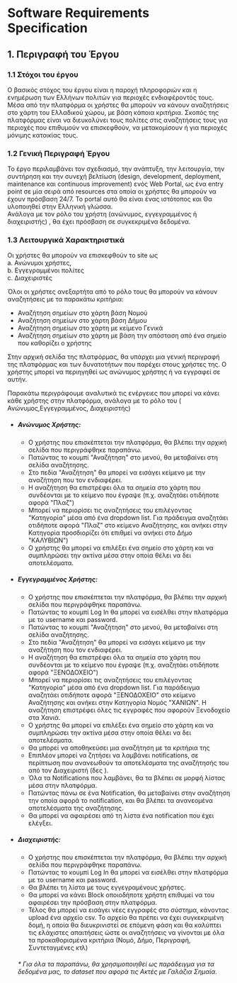 # Software Requirements Specification 

## 1. Περιγραφή του Έργου 
### 1.1  Στόχοι του έργου
Ο βασικός στόχος του έργου είναι η παροχή πληροφοριών και η ενημέρωση των Ελλήνων πολιτών για περιοχές ενδιαφέροντός τους. Μέσα από την πλατφόρμα οι χρήστες θα μπορούν να κάνουν αναζητήσεις στο χάρτη του Ελλαδικού χώρου, με βάση κάποια κριτήρια. Σκοπός της πλατφόρμας είναι να διευκολύνει τους πολίτες στις αναζητήσεις τους για περιοχές που επιθυμούν να επισκεφθούν, να μετακομίσουν ή για περιοχές μόνιμης κατοικίας τους. 

### 1.2 Γενική Περιγραφή Έργου
Το έργο περιλαμβάνει τον σχεδιασμό, την ανάπτυξη, την λειτουργία, την συντήρηση και την συνεχή βελτίωση (design, development, deployment, maintenance και continuous improvement) ενός  Web Portal, ως ένα entry point σε μία σειρά από resources στα οποία οι χρήστες θα μπορούν να έχουν πρόσβαση 24/7. Το portal αυτό θα είναι ένας ιστότοπος και Θα υλοποιηθεί στην Ελληνική γλώσσα.  
Ανάλογα με τον ρόλο του χρήστη (ανώνυμος, εγγεγραμμένος ή διαχειριστής) , θα έχει πρόσβαση σε συγκεκριμένα δεδομένα.

### 1.3 Λειτουργικά Χαρακτηριστικά

Οι χρήστες θα μπορούν να επισκεφθούν τo site ως  \
a. Ανώνυμοι χρήστες, \
b. Εγγεγραμμένοι πολίτες \
c. Διαχειριστές


Όλοι οι χρήστες ανεξαρτήτα από το ρόλο τους θα μπορούν να κάνουν αναζητήσεις 
με τα παρακάτω κριτήρια:

- Αναζήτηση σημείων στο χάρτη βάση Νομού 
- Αναζήτηση σημείων στο χάρτη βάση Δήμου
- Αναζήτηση σημείων στο χάρτη με κείμενο Γενικά
- Αναζήτηση σημείων στο χάρτη με βάση την απόσταση από ένα σημείο που καθορίζει ο χρήστης 
  
<!-- Όλοι οι χρήστες ανεξαρτήτα από το ρόλο τους θα μπορούν να κάνουν αναζητήσεις για τις παρακάτω Κατηγορίες
- Αεροδρόμια Ελλάδας
- Ακτές με Γαλάζια Σημαία
- Ποιότητα υδάτων ακτών κολύμβησης
- Δημόσια Σημεία Πρόσβασης WiFi
- Δημόσια Κτήρια
- Υπηρεσίες Δήμου Αθηναίων
- Ενορίες του Δήμου Αθηναίων
- Σημεία ενδιαφεροντος Δήμου Θεσσαλονίκης
- Σημεία Ενδιαφέροντος Χανίων -->


Στην αρχική σελίδα της πλατφόρμας, θα υπάρχει μια γενική περιγραφή της πλατφόρμας και των δυνατοτήτων που παρέχει στους χρήστες της.
Ο χρήστης μπορεί να περιηγηθεί ως ανώνυμος χρήστης ή να εγγραφεί σε αυτήν. 

Παρακάτω περιγράφουμε αναλυτικά τις ενέργειες που μπορεί να κάνει κάθε χρήστης στην πλατφόρμα, ανάλογα με το ρόλο του ( Ανώνυμος,Εγγεγραμμένος, Διαχειριστής)

- ##### Ανώνυμος Χρήστης:
    - Ο χρήστης που επισκέπτεται την πλατφόρμα, θα βλέπει την αρχική σελίδα που περιγράφθηκε παραπάνω. 
    - Πατώντας το κουμπί "Αναζήτηση" στο μενού, θα μεταβαίνει στη σελίδα αναζήτησης. 
    - Στο πεδία "Αναζήτηση" θα μπορεί να εισάγει κείμενο με την αναζήτηση που τον ενδιαφέρει.
    - Η αναζήτηση θα επιστρέφει όλα τα σημεία στο χάρτη που  συνδέονται με το κείμενο που έγραψε (π.χ. αναζητάει οτιδήποτε αφορά "Πλαζ")
    - Μπορεί να περιορίσει τις αναζητήσεις του επιλέγοντας "Κατηγορία" μέσα από ένα dropdown list. Για πράδειγμα αναζητάει οτιδήποτε αφορά "Πλαζ" στο κείμενο Αναζήτησης, και ανήκει στην Κατηγορία προσδιορίζει ότι επιθμεί να ανήκει στο Δήμο "ΚΑΛΥΒΙΩΝ")
    - Ο χρήστης θα μπορεί να επιλέξει ένα σημείο στο χάρτη και να συμπληρώσει την ακτίνα μέσα στην οποία θέλει να δει αποτελέσματα.
    
- ##### Εγγεγραμμένος Χρήστης:
    - Ο χρήστης που επισκέπτεται την πλατφόρμα, θα βλέπει την αρχική σελίδα που περιγράφθηκε παραπάνω. 
    - Πατώντας το κουμπί Log In θα μπορεί να εισέλθει στην πλατφόρμα με το username και password.
    - Πατώντας το κουμπί "Αναζήτηση" στο μενού, θα μεταβαίνει στη σελίδα αναζήτησης. 
    - Στο πεδία "Αναζήτηση" θα μπορεί να εισάγει κείμενο με την αναζήτηση που τον ενδιαφέρει.
    - Η αναζήτηση θα επιστρέφει όλα τα σημεία στο χάρτη που  συνδέονται με το κείμενο που έγραψε (π.χ. αναζητάει οτιδήποτε αφορά "ΞΕΝΟΔΟΧΕΙΟ")
    - Μπορεί να περιορίσει τις αναζητήσεις του επιλέγοντας "Κατηγορία" μέσα από ένα dropdown list. Για παράδειγμα αναζητάει οτιδήποτε αφορά "ΞΕΝΟΔΟΧΕΙΟ" στο κείμενο Αναζήτησης και ανήκει στην Κατηγορία Νομός "ΧΑΝΙΩΝ". Η αναζήτηση επιστρέφει όλες τις εγγραφές που αφορούν Ξενοδοχείο στα Χανιά.
    -  Ο χρήστης θα μπορεί να επιλέξει ένα σημείο στο χάρτη και να συμπληρώσει την ακτίνα μέσα στην οποία θέλει να δει αποτελέσματα. 
    - Θα μπορεί να αποθηκεύσει μια αναζήτηση με τα κριτήρια της
    - Επιπλέον μπορεί να ζητήσει να λαμβάνει notifications, σε περίπτωση που ανανεωθούν τα αποτελέσματα της αναζήτησής του από τον Διαχειριστή (δες ). 
    - Όλα τα Notifications που λαμβάνει, θα τα βλέπει σε μορφή λίστας μέσα στην πλατφόρμα. 
    - Πατώντας πάνω σε ένα Notification, θα μεταβαίνει στην αναζήτηση την οποία αφορά το notification, και θα βλέπει τα ανανεομένα αποτελέσματα της αναζήτησης.
    - Θα μπορεί να αφαιρέσει από τη λίστα ένα notification που έχει ελέγξει.

- ##### Διαχειριστής:
    - Ο χρήστης που επισκέπτεται την πλατφόρμα, θα βλέπει την αρχική σελίδα που περιγράφθηκε παραπάνω. 
    - Πατώντας το κουμπί Log In θα μπορεί να εισέλθει στην πλατφόρμα με το username και password.
    - Θα βλέπει τη λίστα με τους εγγεγραμένους χρήστες.
    - Θα μπορεί να κάνει Block οποιοδήποτε χρήστη επιθυμεί να του αφαιρέσει την πρόσβαση στην πλατφόρμα.
    - Τέλος θα μπορεί να εισάγει νέες εγγραφές στο σύστημα, κάνοντας upload ένα αρχείο csv. Το αρχείο θα πρέπει να έχει συγκεκριμένη δομή, η οποία θα διευκρινιστεί σε επόμενη φάση και θα καλύπτει τις ελάχιστες απαιτήσεις ώστε οι αναζητήσεις να γίνονται με όλα τα προκαθορισμένα κριτήρια (Νομό, Δήμο, Περιγραφή, Συντεταγμένες κτλ)

  
  
  ###### * Για όλα τα παραπάνω, θα χρησιμοποιηθεί ως παράδειγμα για τα δεδομένα μας, το dataset που αφορά τις Ακτές με Γαλάζια Σημαία.




<!-- 
### 1.4 Τεχνικά Χαρακτηριστικά
Το Web Portal, η βάση δεδομένων και όλα τα services θα φιλοξενούνται στο ....
<!-- ## 2. Πως – Εργαλεία και Μεθοδολογία
### 2.1 Εργαλεία Υλοποίησης -->
<!-- Για τα BackEnd API’s θα χρησιμοποιηθεί.... 
Θα χρησιμοποιηθούν patterns Dependency injection, domain driven design και strong coding conventions και standards.
Το Client Facing κομμάτι θα υλοποιηθεί με ...
Παρακάτω είναι ο κατάλογος προτεινόμενων υπηρεσιών: 
- Azure Linux Docker 
- App Service plan 
- SQL Azure
- Mongo DB



<!-- ### 2.2 Μεθοδολογία Υλοποίησης
Για την επιτυχή παράδοση του έργου, θα χρησιμοποιηθεί η μεθοδολογία Agile Project Management για τον σχεδιασμό και την καθοδήγηση όλων των απαιτούμενων διαδικασιών του έργου. Η προτεινόμενη διαχείριση έργου εφαρμόζεται σε όλες τις εργασίες του έργου, όπως αναφέρθηκε στις προηγούμενες ενότητες της πρότασης.
Ως επαναληπτική διαδικασία, η μεθοδολογία Agile PM θα στοχεύει στη συνεχή παρακολούθηση του έργου και θα εξασφαλίσει τη βέλτιστη και την υψηλή ποιότητα των παραδοτέων του έργου.
        

Το έργο θα οργανωθεί σε μικρά εσωτερικά τμήματα που ονομάζονται Sprints. Κάθε ένα από τα Sprints θα επανεξετάζεται και θα αξιολογείται από την ομάδα. Το αποτέλεσμα της αξιολόγησης ενός Sprint θα καθορίζει καθένα από τα επόμενα βήματα του έργου.
Το έργο θα περιλαμβάνει τις παρακάτω διαδικασίες:
1.  Διαδικασία έναρξης: απαιτείται για τον ορισμό ενός νέου έργου ή ακόμα και μιας νέας φάσης ενός υφιστάμενου έργου. Απαιτείται εξουσιοδότηση για την έναρξη του έργου ή της φάσης του έργου. Η Έναρξη Έργου θα περιλαμβάνει όλα τα παρακάτω βήματα πριν ξεκινήσει η ανάπτυξη κώδικα. Αυτά τα βήματα είναι:
α) Find/Write Project Brief: ως προϋπόθεση για το Agile Project Initiation. Στο πλαίσιο αυτό θα γραφτούν User Stories. Πρόκειται συνήθως για σύντομες περιγραφές της επιδιωκόμενης συμπεριφοράς λογισμικού από τη οπτική της συμπεριφοράς του χρήστη.
β) Form Team: Η ομάδα του έργου θα αποτελείται από άτομα με τις απαιτούμενες δεξιότητες για την παράδοση του προϊόντος
γ) Initial Plan: περιλαμβάνει τα χαρακτηριστικά του έργου που θα ιεραρχηθούν και θα κατηγοριοποιηθούν ώστε να παραδοθούν πρώτα τα κρίσιμα χαρακτηριστικά.
δ) Initial Requirements: αναφέρεται στις αρχικές απαιτήσεις του έργου που απαιτούνται για να προχωρήσουμε στην επόμενη διαδικασία. Συνήθως αυτό το βήμα περιλαμβάνει μόνο απαιτήσεις υψηλού επιπέδου που περιλαμβάνονται στο Release Plan
ε) Initial Infrastructure: αναφέρεται στην αρχική υποδομή του έργου όπως Environments, Version control και builds
1. Απαιτείται διαδικασία σχεδιασμού για τον καθορισμό του αντικειμένου του έργου. Η διαδικασία σχεδιασμού θα καθορίσει τους στόχους και τις ενέργειες που απαιτούνται για την επίτευξη των στόχων του έργου ώστε να ολοκληρωθεί με επιτυχία.
2. Η Διαδικασία Εκτέλεσης είναι απαραίτητη για την ολοκλήρωση των εργασιών που ορίζονται στην υλοποίηση του σχεδίου. Η διαδικασία εκτέλεσης απαιτείται προκειμένου να ικανοποιηθούν οι προδιαγραφές της διαδικασίας.
3. Απαιτείται η διαδικασία παρακολούθησης και ελέγχου για την παρακολούθηση, την αναθεώρηση και την ενημέρωση της προόδου και απόδοσης του έργου. Η διαδικασία παρακολούθησης και ελέγχου είναι απαραίτητη για τον εντοπισμό τυχόν αλλαγών και ενεργοποιούν τον προγραμματισμό και την αντιστοιχία αυτών των αλλαγών.
4. Διαδικασία κλεισίματος: οριστικοποίηση όλων των δραστηριοτήτων σε όλες τις Διαδικασίες και ολοκλήρωση του έργου ή της Φάσης 1 αυτού.



### 2.3 Παραδοτέα έργου
1. Όλα τα απαραίτητα αρχεία κώδικα, Visual Studio solutions, Projects και Scripts  για τη δημιουργία και την εκτέλεση του APIs ( App API )
2. Όλα τα απαραίτητα αρχεία κώδικα, assets και scripts για τη δημιουργία και εκτέλεση των εφαρμογών Frontend (Client Facing)
3. Εξαγωγή βάσης δεδομένων SQL και scripts για την εισαγωγή ή τη δημιουργία της βάσης δεδομένων
4. Dedicated Azure Subscription με όλα τα Services και Resources. Τα Azure Resources θα οργανωθούν σε Development, UAT και Production Resource groups 
5. Dedicated Azure DevOps and Azure Git Repo ( free-tier ) --> 
<!-- ### Ομάδα έργου

| Μέλος Ομάδας  | Ρόλος |
| ------------- | ------------- |
| Name  | Technical Manager  |
| Name  | Solution Architect  |
| Name  | Project Manager  |
| Name  | Backend Developer  |
| Name  |Frontend Developer  |
| Name  | Designer  |
| Name  | Project Coordinator  | -->

	
